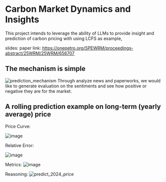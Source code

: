 # Carbon Market Dynamics and Insights
This project intends to leverage the ability of LLMs to provide insight and prediction of carbon pricing with using LCFS as example,

slides: 
paper link: https://onepetro.org/SPEWRM/proceedings-abstract/25WRM/25WRM/656707

## The mechanism is simple
![prediction_mechanism](https://github.com/user-attachments/assets/c4d47ea0-ccad-41c0-a077-4c199b6dc525)
Through analyze news and paperworks, we would like to generate evaluation on the sentiments and see how positive or negative they are for the market.

## A rolling prediction example on long-term (yearly average) price

Price Curve:

![image](https://github.com/user-attachments/assets/71e00426-3781-4039-98dc-f2bbd827437d)

Relative Error:

![image](https://github.com/user-attachments/assets/8b3d32bc-d438-4366-bbf3-77f9b3e049be)

Metrics:
![image](https://github.com/user-attachments/assets/48316d61-476d-4641-936f-2964bc541651)

Reasoning:
![predict_2024_price](https://github.com/user-attachments/assets/a7b3d066-8403-4e2c-8569-40ff3f9dd2aa)

